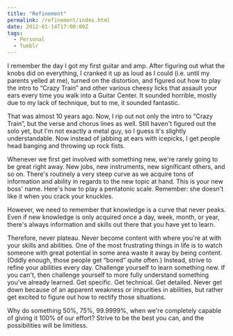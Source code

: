 ```yaml
---
title: "Refinement"
permalink: /refinement/index.html
date: 2012-01-14T17:00:00Z
tags: 
  - Personal
  - Tumblr
---
```


I remember the day I got my first guitar and amp. After figuring out what the knobs did on everything, I cranked it up as loud as I could (i.e. until my parents yelled at me), turned on the distortion, and figured out how to play the intro to “Crazy Train” and other various cheesy licks that assault your ears every time you walk into a Guitar Center. It sounded horrible, mostly due to my lack of technique, but to me, it sounded fantastic.

That was almost 10 years ago. Now, I rip out not only the intro to “Crazy Train”, but the verse and chorus lines as well. Still haven't figured out the solo yet, but I'm not exactly a metal guy, so I guess it's slightly understandable. Now instead of jabbing at ears with icepicks, I get people head banging and throwing up rock fists.

Whenever we first get involved with something new, we're rarely going to be great right away. New jobs, new instruments, new significant others, and so on. There's routinely a very steep curve as we acquire tons of information and ability in regards to the new topic at hand. This is your new boss' name. Here's how to play a pentatonic scale. Remember: she doesn't like it when you crack your knuckles.

However, we need to remember that knowledge is a curve that never peaks. Even if new knowledge is only acquired once a day, week, month, or year, there's always information and skills out there that you have yet to learn.

Therefore, never plateau. Never become content with where you're at with your skills and abilities. One of the most frustrating things in life is to watch someone with great potential in some area waste it away by being content. (Oddly enough, those people get “bored” quite often.) Instead, strive to refine your abilities every day. Challenge yourself to learn something new. If you can't, then challenge yourself to more fully understand something you've already learned. Get specific. Get technical. Get detailed. Never get down because of an apparent weakness or impurities in abilities, but rather get excited to figure out how to rectify those situations.

Why do something 50%, 75%, 99.9999%, when we're completely capable of giving it 100% of our effort? Strive to be the best you can, and the possibilities will be limitless.
